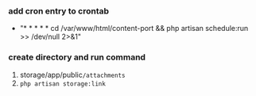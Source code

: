 ### add cron entry to crontab
- "* * * * * cd /var/www/html/content-port && php artisan schedule:run >> /dev/null 2>&1"
### create directory and run command
1. storage/app/public`/attachments`
2. `php artisan storage:link`